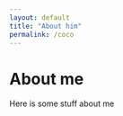 ```yaml
---
layout: default
title: "About him"
permalink: /coco
---
```


# About me 
Here is some stuff about me 
